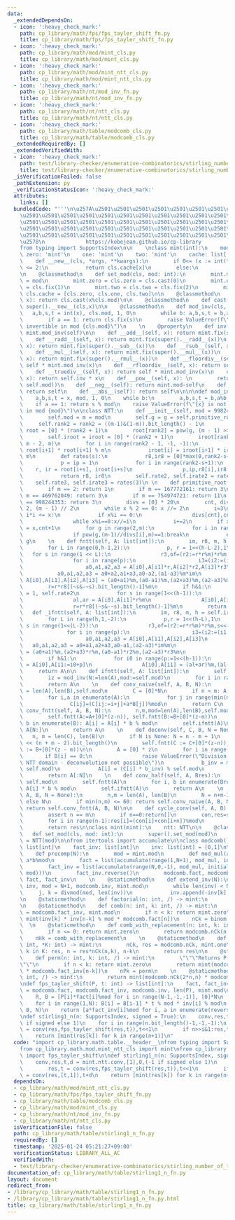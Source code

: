 ```yaml
---
data:
  _extendedDependsOn:
  - icon: ':heavy_check_mark:'
    path: cp_library/math/fps/fps_tayler_shift_fn.py
    title: cp_library/math/fps/fps_tayler_shift_fn.py
  - icon: ':heavy_check_mark:'
    path: cp_library/math/mod/mint_cls.py
    title: cp_library/math/mod/mint_cls.py
  - icon: ':heavy_check_mark:'
    path: cp_library/math/mod/mint_ntt_cls.py
    title: cp_library/math/mod/mint_ntt_cls.py
  - icon: ':heavy_check_mark:'
    path: cp_library/math/nt/mod_inv_fn.py
    title: cp_library/math/nt/mod_inv_fn.py
  - icon: ':heavy_check_mark:'
    path: cp_library/math/nt/ntt_cls.py
    title: cp_library/math/nt/ntt_cls.py
  - icon: ':heavy_check_mark:'
    path: cp_library/math/table/modcomb_cls.py
    title: cp_library/math/table/modcomb_cls.py
  _extendedRequiredBy: []
  _extendedVerifiedWith:
  - icon: ':heavy_check_mark:'
    path: test/library-checker/enumerative-combinatorics/stirling_number_of_the_first_kind.test.py
    title: test/library-checker/enumerative-combinatorics/stirling_number_of_the_first_kind.test.py
  _isVerificationFailed: false
  _pathExtension: py
  _verificationStatusIcon: ':heavy_check_mark:'
  attributes:
    links: []
  bundledCode: "'''\n\u257A\u2501\u2501\u2501\u2501\u2501\u2501\u2501\u2501\u2501\u2501\
    \u2501\u2501\u2501\u2501\u2501\u2501\u2501\u2501\u2501\u2501\u2501\u2501\u2501\
    \u2501\u2501\u2501\u2501\u2501\u2501\u2501\u2501\u2501\u2501\u2501\u2501\u2501\
    \u2501\u2501\u2501\u2501\u2501\u2501\u2501\u2501\u2501\u2501\u2501\u2501\u2501\
    \u2501\u2501\u2501\u2501\u2501\u2501\u2501\u2501\u2501\u2501\u2501\u2501\u2501\
    \u2578\n             https://kobejean.github.io/cp-library               \n'''\n\
    from typing import SupportsIndex\n\n    \nclass mint(int):\n    mod: int\n   \
    \ zero: 'mint'\n    one: 'mint'\n    two: 'mint'\n    cache: list['mint']\n\n\
    \    def __new__(cls, *args, **kwargs):\n        if 0<= (x := int(*args, **kwargs))\
    \ <= 2:\n            return cls.cache[x]\n        else:\n            return cls.fix(x)\n\
    \n    @classmethod\n    def set_mod(cls, mod: int):\n        mint.mod = cls.mod\
    \ = mod\n        mint.zero = cls.zero = cls.cast(0)\n        mint.one = cls.one\
    \ = cls.fix(1)\n        mint.two = cls.two = cls.fix(2)\n        mint.cache =\
    \ cls.cache = [cls.zero, cls.one, cls.two]\n\n    @classmethod\n    def fix(cls,\
    \ x): return cls.cast(x%cls.mod)\n\n    @classmethod\n    def cast(cls, x): return\
    \ super().__new__(cls,x)\n\n    @classmethod\n    def mod_inv(cls, x):\n     \
    \   a,b,s,t = int(x), cls.mod, 1, 0\n        while b: a,b,s,t = b,a%b,t,s-a//b*t\n\
    \        if a == 1: return cls.fix(s)\n        raise ValueError(f\"{x} is not\
    \ invertible in mod {cls.mod}\")\n    \n    @property\n    def inv(self): return\
    \ mint.mod_inv(self)\n\n    def __add__(self, x): return mint.fix(super().__add__(x))\n\
    \    def __radd__(self, x): return mint.fix(super().__radd__(x))\n    def __sub__(self,\
    \ x): return mint.fix(super().__sub__(x))\n    def __rsub__(self, x): return mint.fix(super().__rsub__(x))\n\
    \    def __mul__(self, x): return mint.fix(super().__mul__(x))\n    def __rmul__(self,\
    \ x): return mint.fix(super().__rmul__(x))\n    def __floordiv__(self, x): return\
    \ self * mint.mod_inv(x)\n    def __rfloordiv__(self, x): return self.inv * x\n\
    \    def __truediv__(self, x): return self * mint.mod_inv(x)\n    def __rtruediv__(self,\
    \ x): return self.inv * x\n    def __pow__(self, x): \n        return self.cast(super().__pow__(x,\
    \ self.mod))\n    def __neg__(self): return mint.mod-self\n    def __pos__(self):\
    \ return self\n    def __abs__(self): return self\n\n\n\ndef mod_inv(x, mod):\n\
    \    a,b,s,t = x, mod, 1, 0\n    while b:\n        a,b,s,t = b,a%b,t,s-a//b*t\n\
    \    if a == 1: return s % mod\n    raise ValueError(f\"{x} is not invertible\
    \ in mod {mod}\")\n\nclass NTT:\n    def __init__(self, mod = 998244353) -> None:\n\
    \        self.mod = m = mod\n        self.g = g = self.primitive_root(m)\n   \
    \     self.rank2 = rank2 = ((m-1)&(1-m)).bit_length() - 1\n        self.root =\
    \ root = [0] * (rank2 + 1)\n        root[rank2] = pow(g, (m - 1) >> rank2, m)\n\
    \        self.iroot = iroot = [0] * (rank2 + 1)\n        iroot[rank2] = pow(root[rank2],\
    \ m - 2, m)\n        for i in range(rank2 - 1, -1, -1):\n            root[i] =\
    \ root[i+1] * root[i+1] % m\n            iroot[i] = iroot[i+1] * iroot[i+1] %\
    \ m\n        def rates(s):\n            r8,ir8 = [0]*max(0,rank2-s+1), [0]*max(0,rank2-s+1)\n\
    \            p = ip = 1\n            for i in range(rank2-s+1):\n            \
    \    r, ir = root[i+s], iroot[i+s]\n                p,ip,r8[i],ir8[i]= p*ir%m,ip*r%m,r*p%m,ir*ip%m\n\
    \            return r8, ir8\n        self.rate2, self.irate2 = rates(2)\n    \
    \    self.rate3, self.irate3 = rates(3)\n \n    def primitive_root(self, m):\n\
    \        if m == 2: return 1\n        if m == 167772161: return 3\n        if\
    \ m == 469762049: return 3\n        if m == 754974721: return 11\n        if m\
    \ == 998244353: return 3\n        divs = [0] * 20\n        cnt, divs[0], x = 1,\
    \ 2, (m - 1) // 2\n        while x % 2 == 0: x //= 2\n        i=3\n        while\
    \ i*i <= x:\n            if x%i == 0:\n                divs[cnt],cnt = i,cnt+1\n\
    \                while x%i==0:x//=i\n            i+=2\n        if x > 1: divs[cnt],cnt\
    \ = x,cnt+1\n        for g in range(2,m):\n            for i in range(cnt):\n\
    \                if pow(g,(m-1)//divs[i],m)==1:break\n            else:return\
    \ g\n    \n    def fntt(self, A: list[int]):\n        im, r8, m, h = self.root[2],self.rate3,self.mod,(len(A)-1).bit_length()\n\
    \        for L in range(0,h-1,2):\n            p, r = 1<<(h-L-2),1\n         \
    \   for s in range(1 << L):\n                r3,of=(r2:=r*r%m)*r%m,s<<(h-L)\n\
    \                for i in range(p):\n                    i3=(i2:=(i1:=(i0:=i+of)+p)+p)+p\n\
    \                    a0,a1,a2,a3 = A[i0],A[i1]*r,A[i2]*r2,A[i3]*r3\n         \
    \           a0,a1,a2,a3 = a0+a2,a1+a3,a0-a2,(a1-a3)%m*im\n                   \
    \ A[i0],A[i1],A[i2],A[i3] = (a0+a1)%m,(a0-a1)%m,(a2+a3)%m,(a2-a3)%m\n        \
    \        r=r*r8[(~s&-~s).bit_length()-1]%m\n        if h&1:\n            r, r8\
    \ = 1, self.rate2\n            for s in range(1<<(h-1)):\n                i1=(i0:=s<<1)+1\n\
    \                al,ar = A[i0],A[i1]*r%m\n                A[i0],A[i1] = (al+ar)%m,(al-ar)%m\n\
    \                r=r*r8[(~s&-~s).bit_length()-1]%m\n        return A\n    \n \
    \   def _ifntt(self, A: list[int]):\n        im, r8, m, h = self.iroot[2],self.irate3,self.mod,(len(A)-1).bit_length()\n\
    \        for L in range(h,1,-2):\n            p,r = 1<<(h-L),1\n            for\
    \ s in range(1<<(L-2)):\n                r3,of=(r2:=r*r%m)*r%m,s<<(h-L+2)\n  \
    \              for i in range(p):\n                    i3=(i2:=(i1:=(i0:=i+of)+p)+p)+p\n\
    \                    a0,a1,a2,a3 = A[i0],A[i1],A[i2],A[i3]\n                 \
    \   a0,a1,a2,a3 = a0+a1,a2+a3,a0-a1,(a2-a3)*im%m\n                    A[i0],A[i1],A[i2],A[i3]\
    \ = (a0+a1)%m,(a2+a3)*r%m,(a0-a1)*r2%m,(a2-a3)*r3%m\n                r=r*r8[(~s&-~s).bit_length()-1]%m\n\
    \        if h&1:\n            for i0 in range(p:=1<<(h-1)):\n                al,ar\
    \ = A[i0],A[i1:=i0+p]\n                A[i0],A[i1] = (al+ar)%m,(al-ar)%m\n   \
    \     return A\n\n    def ifntt(self, A: list[int]):\n        self._ifntt(A)\n\
    \        iz = mod_inv(N:=len(A),mod:=self.mod)\n        for i in range(N): A[i]=A[i]*iz%mod\n\
    \        return A\n    \n    def conv_naive(self, A, B, N):\n        n, m, mod\
    \ = len(A),len(B),self.mod\n        C = [0]*N\n        if n < m: A,B,n,m = B,A,m,n\n\
    \        for i,a in enumerate(A):\n            for j in range(min(m,N-i)):\n \
    \               C[ij]=(C[ij:=i+j]+a*B[j])%mod\n        return C\n    \n    def\
    \ conv_fntt(self, A, B, N):\n        n,m,mod=len(A),len(B),self.mod\n        z=1<<(n+m-2).bit_length()\n\
    \        self.fntt(A:=A+[0]*(z-n)), self.fntt(B:=B+[0]*(z-m))\n        for i,\
    \ b in enumerate(B): A[i] = A[i] * b % mod\n        self.ifntt(A)\n        del\
    \ A[N:]\n        return A\n    \n    def deconv(self, C, B, N = None):\n     \
    \   n, m = len(C), len(B)\n        if N is None: N = n - m + 1\n        z = 1\
    \ << (n + m - 2).bit_length()\n        self.fntt(C := C+[0]*(z-n)), self.fntt(B\
    \ := B+[0]*(z - m))\n\n        A = [0] * z\n        for i in range(z):\n     \
    \       if B[i] == 0:\n                raise ValueError(\"Division by zero in\
    \ NTT domain - deconvolution not possible\")\n            b_inv = mod_inv(B[i],\
    \ self.mod)\n            A[i] = (C[i] * b_inv) % self.mod\n        \n        self.ifntt(A)\n\
    \        return A[:N]\n    \n    def conv_half(self, A, Bres):\n        mod =\
    \ self.mod\n        self.fntt(A)\n        for i, b in enumerate(Bres): A[i] =\
    \ A[i] * b % mod\n        self.ifntt(A)\n        return A\n    \n    def conv(self,\
    \ A, B, N = None):\n        n,m = len(A), len(B)\n        N = n+m-1 if N is None\
    \ else N\n        if min(n,m) <= 60: return self.conv_naive(A, B, N)\n       \
    \ return self.conv_fntt(A, B, N)\n\n    def cycle_conv(self, A, B):\n        n,m,mod=len(A),len(B),self.mod\n\
    \        assert n == m\n        if n==0:return[]\n        con,res=self.conv(A,B),[0]*n\n\
    \        for i in range(n-1):res[i]=(con[i]+con[i+n])%mod\n        res[n-1]=con[n-1]\n\
    \        return res\n\nclass mint(mint):\n    ntt: NTT\n\n    @classmethod\n \
    \   def set_mod(cls, mod: int):\n        super().set_mod(mod)\n        cls.ntt\
    \ = NTT(mod)\n\nfrom itertools import accumulate\n\nclass modcomb():\n    fact:\
    \ list[int]\n    fact_inv: list[int]\n    inv: list[int] = [0,1]\n\n    @staticmethod\n\
    \    def precomp(N):\n        mod = mint.mod\n        def mod_mul(a,b): return\
    \ a*b%mod\n        fact = list(accumulate(range(1,N+1), mod_mul, initial=1))\n\
    \        fact_inv = list(accumulate(range(N,0,-1), mod_mul, initial=mod_inv(fact[N],\
    \ mod)))\n        fact_inv.reverse()\n        modcomb.fact, modcomb.fact_inv =\
    \ fact, fact_inv\n    \n    @staticmethod\n    def extend_inv(N):\n        N,\
    \ inv, mod = N+1, modcomb.inv, mint.mod\n        while len(inv) < N:\n       \
    \     j, k = divmod(mod, len(inv))\n            inv.append(-inv[k] * j % mod)\n\
    \n    @staticmethod\n    def factorial(n: int, /) -> mint:\n        return mint(modcomb.fact[n])\n\
    \n    @staticmethod\n    def comb(n: int, k: int, /) -> mint:\n        inv, mod\
    \ = modcomb.fact_inv, mint.mod\n        if n < k: return mint.zero\n        return\
    \ mint(inv[k] * inv[n-k] % mod * modcomb.fact[n])\n    nCk = binom = comb\n  \
    \  \n    @staticmethod\n    def comb_with_replacement(n: int, k: int, /) -> mint:\n\
    \        if n <= 0: return mint.zero\n        return modcomb.nCk(n + k - 1, k)\n\
    \    nHk = comb_with_replacement\n    \n    @staticmethod\n    def multinom(n:\
    \ int, *K: int) -> mint:\n        nCk, res = modcomb.nCk, mint.one\n        for\
    \ k in K: res, n = res*nCk(n,k), n-k\n        return res\n\n    @staticmethod\n\
    \    def perm(n: int, k: int, /) -> mint:\n        \"\"\"Returns P(n,k) mod p\"\
    \"\"\n        if n < k: return mint.zero\n        return mint(modcomb.fact[n]\
    \ * modcomb.fact_inv[n-k])\n    nPk = perm\n    \n    @staticmethod\n    def catalan(n:\
    \ int, /) -> mint:\n        return mint(modcomb.nCk(2*n,n) * modcomb.fact_inv[n+1])\n\
    \ndef fps_tayler_shift(P, t: int) -> list[int]:\n    fact, fact_inv, inv, N, mod\
    \ = modcomb.fact, modcomb.fact_inv, modcomb.inv, len(P), mint.mod\n    modcomb.extend_inv(N)\n\
    \    R, B = [P[i]*fact[i]%mod for i in range(N-1,-1,-1)], [0]*N\n    B[0] = 1\n\
    \    for i in range(1,N): B[i] = B[i-1] * t % mod * inv[i] % mod\n    R = mint.ntt.conv(R,\
    \ B, N)\n    return [a*fact_inv[i]%mod for i, a in enumerate(reversed(R))]\n\n\
    \ndef stirling1_n(n: SupportsIndex, signed = True):\n    conv,res,t,d = mint.ntt.conv,[1],0,(-1\
    \ if signed else 1)\n    for i in range(n.bit_length()-1,-1,-1):\n        res,t\
    \ = conv(res,fps_tayler_shift(res,t)),t<<1\n        if n>>i&1:res,t = conv(res,[t,1]),t+d\n\
    \    return [mint(res[k]) for k in range(n+1)]\n"
  code: "import cp_library.math.table.__header__\nfrom typing import SupportsIndex\n\
    from cp_library.math.mod.mint_ntt_cls import mint\nfrom cp_library.math.fps.fps_tayler_shift_fn\
    \ import fps_tayler_shift\n\ndef stirling1_n(n: SupportsIndex, signed = True):\n\
    \    conv,res,t,d = mint.ntt.conv,[1],0,(-1 if signed else 1)\n    for i in range(n.bit_length()-1,-1,-1):\n\
    \        res,t = conv(res,fps_tayler_shift(res,t)),t<<1\n        if n>>i&1:res,t\
    \ = conv(res,[t,1]),t+d\n    return [mint(res[k]) for k in range(n+1)]\n"
  dependsOn:
  - cp_library/math/mod/mint_ntt_cls.py
  - cp_library/math/fps/fps_tayler_shift_fn.py
  - cp_library/math/table/modcomb_cls.py
  - cp_library/math/mod/mint_cls.py
  - cp_library/math/nt/mod_inv_fn.py
  - cp_library/math/nt/ntt_cls.py
  isVerificationFile: false
  path: cp_library/math/table/stirling1_n_fn.py
  requiredBy: []
  timestamp: '2025-01-24 05:21:27+09:00'
  verificationStatus: LIBRARY_ALL_AC
  verifiedWith:
  - test/library-checker/enumerative-combinatorics/stirling_number_of_the_first_kind.test.py
documentation_of: cp_library/math/table/stirling1_n_fn.py
layout: document
redirect_from:
- /library/cp_library/math/table/stirling1_n_fn.py
- /library/cp_library/math/table/stirling1_n_fn.py.html
title: cp_library/math/table/stirling1_n_fn.py
---
```

